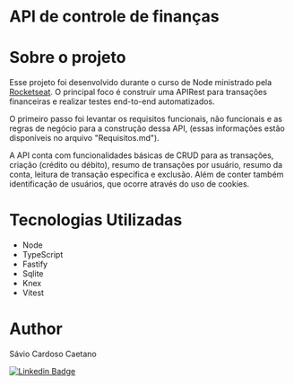 # API de controle de finanças

# Sobre o projeto

Esse projeto foi desenvolvido durante o curso de Node ministrado pela [Rocketseat](https://www.rocketseat.com.br/ "Site da Rocketseat"). O principal foco é construir uma APIRest para transações financeiras e realizar testes end-to-end automatizados.

O primeiro passo foi levantar os requisitos funcionais, não funcionais e as regras de negócio para a construção dessa API, (essas informações estão disponíveis no arquivo "Requisitos.md").

A API conta com funcionalidades básicas de CRUD para as transações, criação (crédito ou débito), resumo de transações por usuário, resumo da conta, leitura de transação específica e exclusão. Além de conter também identificação de usuários, que ocorre através do uso de cookies.

# Tecnologias Utilizadas

- Node
- TypeScript
- Fastify
- Sqlite
- Knex
- Vitest

# Author

Sávio Cardoso Caetano

[![Linkedin Badge](https://img.shields.io/badge/-SavioCaetano-blue?style=flat-square&logo=Linkedin&logoColor=white&link=https://www.linkedin.com/in/savio-c-caetano/)](https://www.linkedin.com/in/savio-c-caetano/)